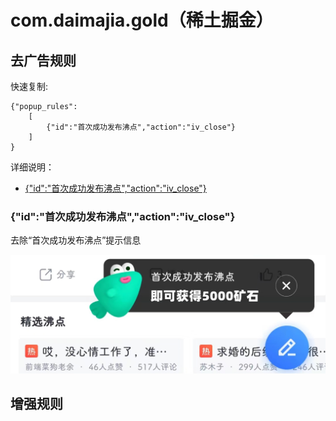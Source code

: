 # com.daimajia.gold（稀土掘金）

## 去广告规则

快速复制:
```
{"popup_rules":
    [
        {"id":"首次成功发布沸点","action":"iv_close"}
    ]
}
```
详细说明：
- [{"id":"首次成功发布沸点","action":"iv_close"}](#id首次成功发布沸点actioniv_close)

### {"id":"首次成功发布沸点","action":"iv_close"}
去除“首次成功发布沸点”提示信息

![](./assets/iv_close.jpg)

## 增强规则

